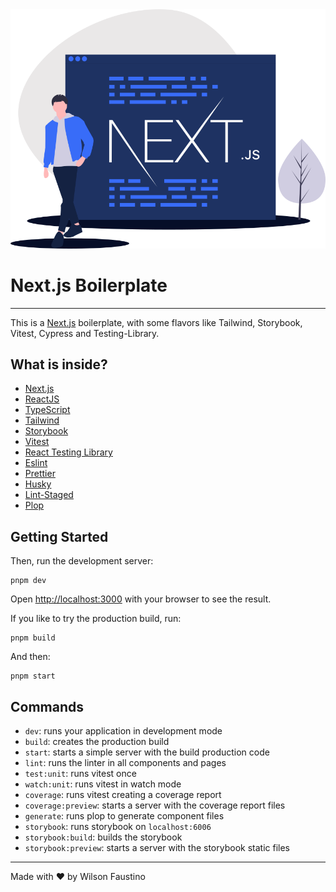 <center>
  <img src=".github/assets/hero-illustration.svg" alt="A developer walking and a screen with the text NextJS" />
</center>

# Next.js Boilerplate

---

This is a [Next.js](https://nextjs.org/) boilerplate, with some flavors like Tailwind, Storybook, Vitest, Cypress and Testing-Library.

## What is inside?

- [Next.js](https://nextjs.org/)
- [ReactJS](https://reactjs.org/)
- [TypeScript](https://www.typescriptlang.org/)
- [Tailwind](https://tailwindcss.com/)
- [Storybook](https://storybook.js.org/)
- [Vitest](https://vitest.dev/)
- [React Testing Library](https://testing-library.com/docs/react-testing-library/intro)
- [Eslint](https://eslint.org/)
- [Prettier](https://prettier.io/)
- [Husky](https://github.com/typicode/husky)
- [Lint-Staged](https://github.com/okonet/lint-staged)
- [Plop](https://plopjs.com/)

## Getting Started

Then, run the development server:

```
pnpm dev
```

Open [http://localhost:3000](http://localhost:3000) with your browser to see the result.

If you like to try the production build, run:

```
pnpm build
```

And then:

```
pnpm start
```

## Commands

- `dev`: runs your application in development mode
- `build`: creates the production build
- `start`: starts a simple server with the build production code
- `lint`: runs the linter in all components and pages
- `test:unit`: runs vitest once
- `watch:unit`: runs vitest in watch mode
- `coverage`: runs vitest creating a coverage report
- `coverage:preview`: starts a server with the coverage report files
- `generate`: runs plop to generate component files
- `storybook`: runs storybook on `localhost:6006`
- `storybook:build`: builds the storybook
- `storybook:preview`: starts a server with the storybook static files

---

Made with ♥️ by Wilson Faustino
